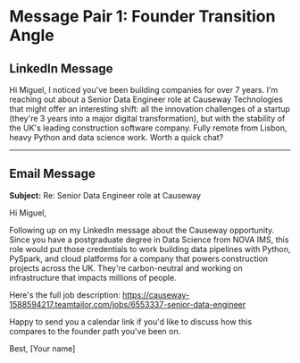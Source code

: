# Message Pair 1: Founder Transition Angle

## LinkedIn Message

Hi Miguel, I noticed you've been building companies for over 7 years. I'm reaching out about a Senior Data Engineer role at Causeway Technologies that might offer an interesting shift: all the innovation challenges of a startup (they're 3 years into a major digital transformation), but with the stability of the UK's leading construction software company. Fully remote from Lisbon, heavy Python and data science work. Worth a quick chat?

---

## Email Message

**Subject:** Re: Senior Data Engineer role at Causeway

Hi Miguel,

Following up on my LinkedIn message about the Causeway opportunity. Since you have a postgraduate degree in Data Science from NOVA IMS, this role would put those credentials to work building data pipelines with Python, PySpark, and cloud platforms for a company that powers construction projects across the UK. They're carbon-neutral and working on infrastructure that impacts millions of people.

Here's the full job description: https://causeway-1588594217.teamtailor.com/jobs/6553337-senior-data-engineer

Happy to send you a calendar link if you'd like to discuss how this compares to the founder path you've been on.

Best,
[Your name]
